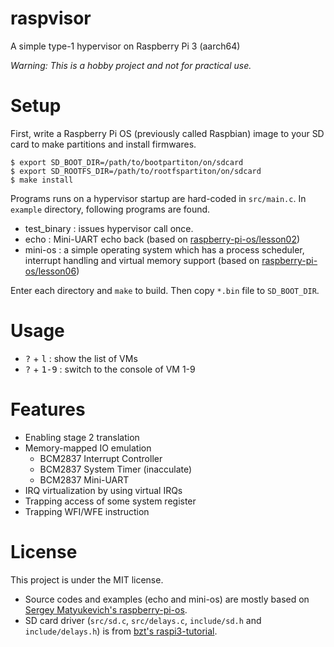 # raspvisor
A simple type-1 hypervisor on Raspberry Pi 3 (aarch64)

*Warning: This is a hobby project and not for practical use.*

# Setup
First, write a Raspberry Pi OS (previously called Raspbian) image to your SD card to make partitions and install firmwares.
```
$ export SD_BOOT_DIR=/path/to/bootpartiton/on/sdcard
$ export SD_ROOTFS_DIR=/path/to/rootfspartiton/on/sdcard
$ make install
```

Programs runs on a hypervisor startup are hard-coded in `src/main.c`. In `example` directory, following programs are found.
* test_binary : issues hypervisor call once.
* echo : Mini-UART echo back (based on [raspberry-pi-os/lesson02](https://github.com/s-matyukevich/raspberry-pi-os/tree/master/src/lesson02))
* mini-os : a simple operating system which has a process scheduler, interrupt handling and virtual memory support (based on [raspberry-pi-os/lesson06](https://github.com/s-matyukevich/raspberry-pi-os/tree/master/src/lesson06))

Enter each directory and `make` to build. Then copy `*.bin` file to `SD_BOOT_DIR`.

# Usage
* <kbd>?</kbd> + <kbd>l</kbd> : show the list of VMs
* <kbd>?</kbd> + <kbd>1-9</kbd> : switch to the console of VM 1-9

# Features
* Enabling stage 2 translation
* Memory-mapped IO emulation
  * BCM2837 Interrupt Controller
  * BCM2837 System Timer (inacculate)
  * BCM2837 Mini-UART
* IRQ virtualization by using virtual IRQs
* Trapping access of some system register
* Trapping WFI/WFE instruction

# License

This project is under the MIT license.

* Source codes and examples (echo and mini-os) are mostly based on [Sergey Matyukevich's raspberry-pi-os](https://github.com/s-matyukevich/raspberry-pi-os).
* SD card driver (`src/sd.c`, `src/delays.c`, `include/sd.h` and `include/delays.h`) is from [bzt's raspi3-tutorial](https://github.com/bztsrc/raspi3-tutorial).
